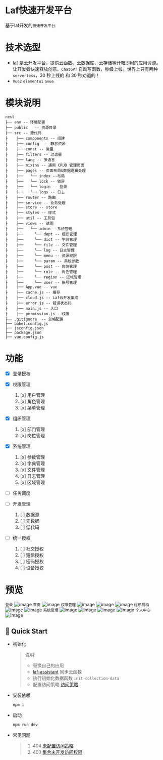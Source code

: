 # Laf快速开发平台
基于laf开发的`快速开发平台`

# 技术选型
-  [laf](https://github.com/labring/laf) 是云开发平台，提供云函数、云数据库、云存储等开箱即用的应用资源。让开发者快速释放创意。`ChatGPT` 自动写函数，秒级上线，世界上只有两种 `serverless`，30 秒上线的 和 30 秒劝退的！
- `Vue2` `elementui` `avue`

# 模块说明
    nest
    ├── env -- 环境配置
    ├── public   -- 资源目录
    ├── src -- 源代码
    ├    ├── components -- 组建
    ├    ├── config  -- 静态资源
    ├    ├── const -- 常量
    ├    ├── filters -- 过滤器
    ├    ├── lang -- 多语言
    ├    ├── mixins -- 通用 CRUD 管理页面
    ├    ├── pages -- 页面布局&数据逻辑处理
	├    ├──   └── index --布局
	├    ├──   └── lock -- 锁屏
    ├    ├──   └── login -- 登录	
    ├    ├──   └── logs -- 日志
    ├    ├── router -- 路由
    ├    ├── service -- 业务处理
    ├    ├── store -- store
    ├    ├── styles -- 样式
    ├    ├── util -- 工具包
    ├    ├── views -- 试图
	├    ├──   └── admin --系统管理
	├    ├──     └── dept -- 组织管理
	├    ├──     └── dict -- 字典管理
	├    ├──     └── file -- 文件管理
	├    ├──     └── log -- 日志管理
	├    ├──     └── menu -- 资源权限
	├    ├──     └── param -- 系统参数
	├    ├──     └── post -- 岗位管理
	├    ├──     └── role -- 角色管理
	├    ├──     └── region -- 区域管理
	├    ├──     └── user -- 账号管理
    ├    ├── App.vue -- vue
    ├    ├── cache.js -- 缓存
    ├    ├── cloud.js -- Laf云开发集成
    ├    ├── error.js -- 错误状态码
    ├    ├── main.js -- 入口
    ├    ├── permission.js - 权限
    ├── .gitignore  -- 忽略配置
    ├── babel.config.js
    ├── jsconfig.json
    ├── package.json
    ├── vue.config.js


# 功能
- [x] 登录授权
- [x] 权限管理
    1. [x] 用户管理
    2. [x] 角色管理
    3. [x] 菜单管理
- [x] 组织管理
   1. [x] 部门管理
   2. [x] 岗位管理

- [x] 系统管理
  1. [x] 参数管理
  2. [x] 字典管理
  3. [x] 文件管理
  4. [x] 日志管理
  5. [x] 区域管理
 
- [ ] 任务调度

- [ ] 开发管理
  1. [ ] 数据源
  2. [ ] 元数据
  3. [ ] 低代码
  
- [ ] 统一授权
  1. [ ] 社交授权
  2. [ ] 短信授权
  3. [ ] 密码授权 
  4. [ ] 设备授权
  
# 预览
`登录`
![image](https://user-images.githubusercontent.com/11770232/230906126-7e9c0e8c-e5e8-47f1-ac5e-ef35a5e49e50.png)
`首页`
![image](https://user-images.githubusercontent.com/11770232/230906248-dcf59a4c-0f67-466b-b088-ee9cef38024e.png)
`权限管理`
![image](https://user-images.githubusercontent.com/11770232/230906357-be0293e0-e12b-4d48-9a7f-1ce5db4288a7.png)
![image](https://user-images.githubusercontent.com/11770232/230906407-b8791942-18bc-4894-b648-468c4e4f90a3.png)
![image](https://user-images.githubusercontent.com/11770232/230906438-9f50f67b-f020-485d-856c-acc7a9dbfc6d.png)
`组织机构`
![image](https://user-images.githubusercontent.com/11770232/230906491-74232d2e-476a-45d7-a46e-9f3849264aa2.png)
![image](https://user-images.githubusercontent.com/11770232/230906542-d1021f48-c991-4d68-8053-3e7506d88dbf.png)
`系统管理`
![image](https://user-images.githubusercontent.com/11770232/230906627-3f76440d-099b-49cd-bf42-d035100e0816.png)
![image](https://user-images.githubusercontent.com/11770232/230906770-4acda25e-f2c0-4cbf-a660-c492a0fa0eef.png)
![image](https://user-images.githubusercontent.com/11770232/230906802-132e9a4a-bb43-44ab-a35c-f4a9173b7555.png)
![image](https://user-images.githubusercontent.com/11770232/230906845-f01bb23c-87fb-47d3-b7be-982b35e10936.png)
`个人中心`
![image](https://user-images.githubusercontent.com/11770232/230907202-59da9ace-0f47-4644-ab40-9950147d1ee8.png)


## 🚀 Quick Start
- 初始化
  > 说明:
  > - 替换自己的应用
  > - [laf-assistant](https://forum.laf.run/d/67) 同步云函数
  > - 执行初始化数据函数 `init-collection-data`
  > - 配置访问策略 [访问策略](https://doc.laf.run/guide/db/policy.html)
  
- 安装依赖
  ``` js
  npm i
  ```
- 启动
  ``` js 
  npm run dev
  ```
- 常见问题
	> 1. 404 [未配置访问策略](https://doc.laf.run/guide/db/policy.html)
	> 2. 403 [集合未开发访问权限](https://doc.laf.run/guide/db/policy.html)
  

